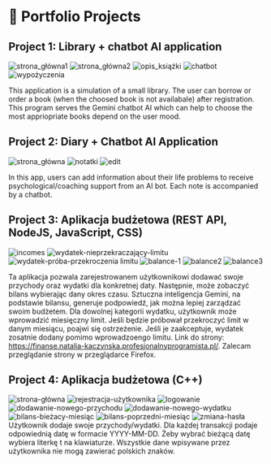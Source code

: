 # 📂 Portfolio Projects
## Project 1: Library + chatbot AI application
![strona_główna1](https://github.com/user-attachments/assets/7acdcc65-5b49-4d0f-bde1-043052af19cb)
![strona_główna2](https://github.com/user-attachments/assets/4bf1b200-6075-4567-b7ea-4fc94a07ed43)
![opis_książki](https://github.com/user-attachments/assets/3dfb7cc5-2df7-4ab1-a48d-c57431227693)
![chatbot](https://github.com/user-attachments/assets/d8aed154-fb2a-4736-b2bd-b0358b906d13)
![wypożyczenia](https://github.com/user-attachments/assets/161e76e8-0372-476c-abe5-eea6d8886f66)

This application is a simulation of a small library. The user can borrow or order a book (when the choosed book is not availabale) after registration. This program serves the Gemini chatbot AI which can help to choose the most appriopriate books depend on the user mood.

## Project 2: Diary + Chatbot AI Application
![strona_główna](https://github.com/user-attachments/assets/f96cc794-7b66-4e37-b9be-735c06167e69)
![notatki](https://github.com/user-attachments/assets/6f2a7659-9a78-41f3-926b-bed5d480571e)
![edit](https://github.com/user-attachments/assets/12de0601-0f00-453a-a151-83f57257b088)

In this app, users can add information about their life problems to receive psychological/coaching support from an AI bot. Each note is accompanied by a chatbot.

## Project 3: Aplikacja budżetowa (REST API, NodeJS, JavaScript, CSS)
![incomes](https://github.com/user-attachments/assets/4319ac3c-64f3-40cc-8daf-577bf6b88403)
![wydatek-nieprzekraczający-limitu](https://github.com/user-attachments/assets/7496fba9-dc87-43a5-8d9a-6dc97f205afd)
![wydatek-próba-przekroczenia limitu](https://github.com/user-attachments/assets/0e1fd3fa-585d-4af6-93a8-275acad9cee8)
![balance-1](https://github.com/user-attachments/assets/b5edebb6-00e3-4b9e-8921-ca59acbff3a2)
![balance2](https://github.com/user-attachments/assets/6d514acd-ca5a-460d-9024-e449b3acb41c)
![balance3](https://github.com/user-attachments/assets/71df26e6-a08a-4a10-8024-190019aac2a2)

Ta aplikacja pozwala zarejestrowanem użytkownikowi dodawać swoje przychody oraz wydatki dla konkretnej daty. Następnie, może zobaczyć bilans wybierając dany okres czasu. Sztuczna inteligencja Gemini, na podstawie bilansu, generuje podpowiedź, jak można lepiej zarządzać swoim budżetem. Dla dowolnej kategorii wydatku, użytkownik może wprowadzić miesięczny limit. Jeśli będzie próbował przekroczyć limit w danym miesiącu, poajwi się ostrzeżenie. Jeśli je zaakceptuje, wydatek zosatnie dodany pomimo wprowadzoengo limitu.
Link do strony: https://finanse.natalia-kaczynska.profesjonalnyprogramista.pl/. Zalecam przeglądanie strony w przeglądarce Firefox.

## Project 4: Aplikacja budżetowa (C++)
![strona-główna](https://github.com/user-attachments/assets/78a26674-6788-45a6-b7cf-b6b0360adbe0)
![rejestracja-użytkownika](https://github.com/user-attachments/assets/f500f9b8-482b-466a-8c14-0527513f48d4)
![logowanie](https://github.com/user-attachments/assets/f7560ea0-90b2-4585-baa1-2b0340f954fa)
![dodawanie-nowego-przychodu](https://github.com/user-attachments/assets/325abd4d-1fca-4e65-b935-58e4bdadeec3)
![dodawanie-nowego-wydatku](https://github.com/user-attachments/assets/5d36a5c6-3c76-498a-8c6e-44076a3ef3a3)
![bilans-bieżacy-miesiąc](https://github.com/user-attachments/assets/0a2417ba-0aa9-4a23-b71d-c339efec27e8)
![bilans-poprzedni-miesiąc](https://github.com/user-attachments/assets/f09d5cef-ce97-412e-a5cc-015dbe93b1ed)
![zmiana-hasła](https://github.com/user-attachments/assets/8bb5b7b0-39e5-4505-9e03-753c6537d6d0)
Użytkownik dodaje swoje przychody/wydatki. Dla każdej transakcji podaje odpowiednią datę w formacie YYYY-MM-DD. Żeby wybrać bieżącą datę wybiera literkę t na klawiaturze. Wszystkie dane wpisywane przez użytkownika nie mogą zawierać polskich znaków.
